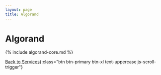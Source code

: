 ```yaml
---
layout: page
title: Algorand
---
```


# Algorand

{% include algorand-core.md %}



[Back to Services](/services){:class="btn btn-primary btn-xl text-uppercase js-scroll-trigger"}

